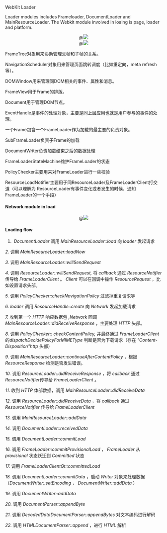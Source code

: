 WebKit Loader

Loader modules includes Frameloader, DocumentLoader and MainResourceLoader. The Webkit module involved in loaing is page, loader and platform.

<center>
  @<img src = "1353405724_1675.jpg"/>
</center>



<center>
  @<img src = "1353405899_9330.jpg"/>
</center>

FrameTree对象用来协助管理父帧和子帧的关系。

NavigationScheduler对象用来管理页面跳转调度（比如重定向，meta refresh等）。

DOMWindow用来管理同DOM相关的事件、属性和消息。

FrameView用于Frame的排版。

Document用于管理DOM节点。

EventHandle是事件的处理对象，主要是同上层应用也就是用户参与的事件的处理。

一个Frame包含一个FrameLoader作为加载的最主要的负责对象。

SubFrameLoader负责子Frame的加载

DocumentWriter负责加载结束之后的数据处理

FrameLoaderStateMachine维护FrameLoader的状态

PolicyChecker主要用来对FrameLoader进行一些校验

ResourceLoadNotifier主要用于同ResourceLoader及FrameLoaderClient打交道（可以理解为 ResourceLoader有事件变化或者发生的时候，通知FrameLoader的一个手段）



#### Network module in load

<center>
  @<img src = "1353406092_2900.jpg"/>
</center>



#### Loading flow

1. ​    *DocumentLoader* 调用 *MainResourceLoader::load* 向 *loader* 发起请求

*2.*        调用 *MainResourceLoader::loadNow*

*3.*        调用 *MainResourceLoader::willSendRequest*

*4.*        调用 *ResourceLoader::willSendRequest,* 将 *callback* 通过 *ResourceNotifier* 传导给 *FrameLoaderClient* 。 *Client* 可以在回调中操作 *ResourceRequest* ，比如设置请求头部。

*5.*        调用 *PolicyChecker::checkNavigationPolicy* 过滤掉重复请求等

*6.*        *loader* 调用 *ResourceHandle::create* 向 *Network* 发起加载请求

*7.*        收到第一个 *HTTP* 响应数据包 *,Network* 回调*MainResourceLoader::didReceiveResponse* ，主要处理 *HTTP* 头部。

*8.*        调用 *PolicyChecker::* *checkContentPolicy,* 并最终通过 *FrameLoaderClient* 的*dispatchDecidePolicyForMIMEType* 判断是否为下载请求（存在 *"Content-Disposition"http* 头部）

*9.*        调用 *MainResourceLoader::continueAfterContentPolicy* ，根据*ResourceResponse* 检测是否发生错误。

*10.*   调用 *ResourceLoader::didReceiveResponse* ，将 *callback* 通过 *ResourceNotifier*传导给 *FrameLoaderClient* 。

*11.*   收到 *HTTP* 体部数据，调用 *MainResourceLoader::didReceiveData*

*12.*   调用 *ResourceLoader::didReceiveData* ，将 *callback* 通过 *ResourceNotifier* 传导给 *FrameLoaderClient*

*13.*   调用 *MainResourceLoader::addData*

*14.*   调用 *DocumentLoader::receivedData*

*15.*   调用 *DocumentLoader::commitLoad*

*16.*   调用 *FrameLoader::commitProvisionalLoad* ， *FrameLoader* 从 *provisional* 状态跃迁到 *Committed* 状态

*17.*   调用 *FrameLoaderClientQt::committedLoad*

*18.*   调用 *DocumentLoader::commitData* ，启动 *Writer* 对象来处理数据（*DocumentWriter::setEncoding* ， *DocumentWriter::addData* ）

*19.*   调用 *DocumentWriter::addData*

*20.*   调用 *DocumentParser::appendByte*

*21.*   调用 *DecodedDataDocumentParser::appendBytes* 对文本编码进行解码

*22.*   调用 *HTMLDocumentParser::append* ，进行 *HTML* 解析